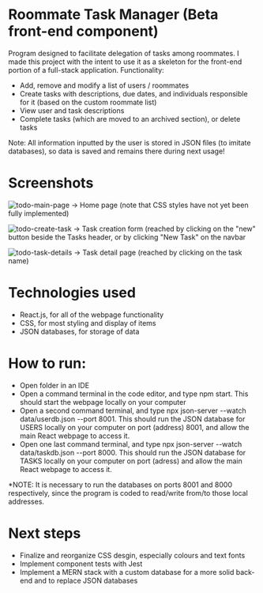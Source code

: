 # Roommate Task Manager (Beta front-end component)
Program designed to facilitate delegation of tasks among roommates. I made this project with the intent to use it as a skeleton for the front-end portion of a full-stack application. Functionality: 
- Add, remove and modify a list of users / roommates
- Create tasks with descriptions, due dates, and individuals responsible for it (based on the custom roommate list)
- View user and task descriptions
- Complete tasks (which are moved to an archived section), or delete tasks

Note: All information inputted by the user is stored in JSON files (to imitate databases), so data is saved and remains there during next usage!

# Screenshots 
![todo-main-page](https://user-images.githubusercontent.com/97311304/192701633-57fb8261-50e5-419a-bc5d-15eeb995c9d7.jpg)
-> Home page (note that CSS styles have not yet been fully implemented)

![todo-create-task](https://user-images.githubusercontent.com/97311304/192701801-498fa846-1b67-4cc4-a10e-25589d94eba9.jpg)
-> Task creation form (reached by clicking on the "new" button beside the Tasks header, or by clicking "New Task" on the navbar

![todo-task-details](https://user-images.githubusercontent.com/97311304/192701923-d44bdb9d-efe6-4e87-949e-dd522cc60bf4.jpg)
-> Task detail page (reached by clicking on the task name)



# Technologies used
- React.js, for all of the webpage functionality
- CSS, for most styling and display of items
- JSON databases, for storage of data

# How to run: 
- Open folder in an IDE
- Open a command terminal in the code editor, and type npm start. This should start the webpage locally on your computer
- Open a second command terminal, and type npx json-server --watch data/userdb.json --port 8001. This should run the JSON database for USERS locally on your computer on port (address) 8001, and allow the main React webpage to access it. 
- Open one last command terminal, and type npx json-server --watch data/taskdb.json --port 8000. This should run the JSON database for TASKS locally on your computer on port (adress) and allow the main React webpage to access it. 

*NOTE: It is necessary to run the databases on ports 8001 and 8000 respectively, since the program is coded to read/write from/to those local addresses. 

# Next steps
- Finalize and reorganize CSS desgin, especially colours and text fonts
- Implement component tests with Jest
- Implement a MERN stack with a custom database for a more solid back-end and to replace JSON databases 
